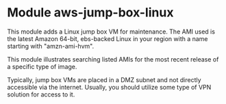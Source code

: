 # Module aws-jump-box-linux

This module adds a Linux jump box VM for maintenance. The AMI used is the latest Amazon 64-bit, ebs-backed Linux
in your region with a name starting with "amzn-ami-hvm".

This module illustrates searching listed AMIs for the most recent release of a specific type
of image.

Typically, jump box VMs are placed in a DMZ subnet and not directly accessible via the
internet. Usually, you should utilize some type of VPN solution for access to it.
